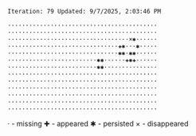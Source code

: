 `Iteration: 79 Updated: 9/7/2025, 2:03:46 PM`
<!-- GOL_START -->
`··········································`</br>
`··········································`</br>
`··································×✱······`</br>
`·······························✚✱···✱·····`</br>
`·······························✱✱·✱✱······`</br>
`·························✱✱······✚✱✚······`</br>
`·························✱✱···············`</br>
`··········································`</br>
`··········································`</br>
`··········································`</br>
`··········································`</br>
`··········································`</br>
`··········································`</br>
<!-- GOL_END -->
· - missing
✚ - appeared
✱ - persisted
× - disappeared